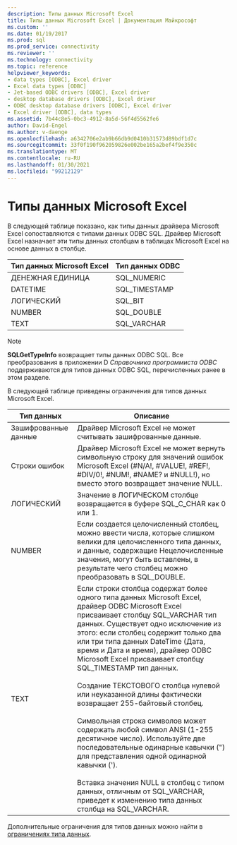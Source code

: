 ```yaml
---
description: Типы данных Microsoft Excel
title: Типы данных Microsoft Excel | Документация Майкрософт
ms.custom: ''
ms.date: 01/19/2017
ms.prod: sql
ms.prod_service: connectivity
ms.reviewer: ''
ms.technology: connectivity
ms.topic: reference
helpviewer_keywords:
- data types [ODBC], Excel driver
- Excel data types [ODBC]
- Jet-based ODBC drivers [ODBC], Excel driver
- desktop database drivers [ODBC], Excel driver
- ODBC desktop database drivers [ODBC], Excel driver
- Excel driver [ODBC], data types
ms.assetid: 7b44c8e5-0bc3-4912-8a5d-56f4d5562fe6
author: David-Engel
ms.author: v-daenge
ms.openlocfilehash: a6342706e2ab9b66db9d0410b31573d89bdf1d7c
ms.sourcegitcommit: 33f0f190f962059826e002be165a2bef4f9e350c
ms.translationtype: MT
ms.contentlocale: ru-RU
ms.lasthandoff: 01/30/2021
ms.locfileid: "99212129"
---
```

# <a name="microsoft-excel-data-types"></a>Типы данных Microsoft Excel
В следующей таблице показано, как типы данных драйвера Microsoft Excel сопоставляются с типами данных ODBC SQL. Драйвер Microsoft Excel назначает эти типы данных столбцам в таблицах Microsoft Excel на основе данных в столбце.  
  
|Тип данных Microsoft Excel|Тип данных ODBC|  
|-------------------------------|--------------------|  
|ДЕНЕЖНАЯ ЕДИНИЦА|SQL_NUMERIC|  
|DATETIME|SQL_TIMESTAMP|  
|ЛОГИЧЕСКИЙ|SQL_BIT|  
|NUMBER|SQL_DOUBLE|  
|TEXT|SQL_VARCHAR|  
  
> [!NOTE]  
>  **SQLGetTypeInfo** возвращает типы данных ODBC SQL. Все преобразования в приложении D *Справочника программиста ODBC* поддерживаются для типов данных ODBC SQL, перечисленных ранее в этом разделе.  
  
 В следующей таблице приведены ограничения для типов данных Microsoft Excel.  
  
|Тип данных|Описание|  
|---------------|-----------------|  
|Зашифрованные данные|Драйвер Microsoft Excel не может считывать зашифрованные данные.|  
|Строки ошибок|Драйвер Microsoft Excel не может вернуть символьную строку для значений ошибок Microsoft Excel (#N/A!, #VALUE!, #REF!, #DIV/0!, #NUM!, #NAME? и #NULL!), но вместо этого возвращает значение NULL.|  
|ЛОГИЧЕСКИЙ|Значение в ЛОГИЧЕСКОМ столбце возвращается в буфере SQL_C_CHAR как 0 или 1.|  
|NUMBER|Если создается целочисленный столбец, можно ввести числа, которые слишком велики для целочисленного типа данных, и данные, содержащие Нецелочисленные значения, могут быть вставлены, в результате чего столбец можно преобразовать в SQL_DOUBLE.|  
|TEXT|Если строки столбца содержат более одного типа данных Microsoft Excel, драйвер ODBC Microsoft Excel присваивает столбцу SQL_VARCHAR тип данных. Существует одно исключение из этого: если столбец содержит только два или три типа данных DateTime (Дата, время и Дата и время), драйвер ODBC Microsoft Excel присваивает столбцу SQL_TIMESTAMP тип данных.<br /><br /> Создание ТЕКСТОВОГО столбца нулевой или неуказанной длины фактически возвращает 255-байтовый столбец.<br /><br /> Символьная строка символов может содержать любой символ ANSI (1-255 десятичное число). Используйте две последовательные одинарные кавычки (") для представления одной одинарной кавычки (').<br /><br /> Вставка значения NULL в столбец с типом данных, отличным от SQL_VARCHAR, приведет к изменению типа данных столбца на SQL_VARCHAR.|  
  
 Дополнительные ограничения для типов данных можно найти в [ограничениях типа данных](../../odbc/microsoft/data-type-limitations.md).
